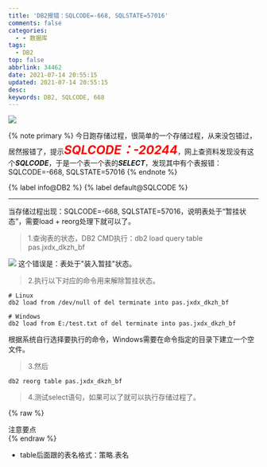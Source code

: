 ```yaml
---
title: 'DB2报错：SQLCODE=-668, SQLSTATE=57016'
comments: false
categories:
  - - 数据库
tags:
  - DB2
top: false
abbrlink: 34462
date: 2021-07-14 20:55:15
updated: 2021-07-14 20:55:15
desc:
keywords: DB2, SQLCODE, 668
---
```



![](/images/article_db2.jpg)

{% note primary %}
今日跑存储过程，很简单的一个存储过程，从来没包错过，居然报错了，提示<font color="red" size="5">***SQLCODE：-20244***</font>，网上查资料发现没有这个***SQLCODE***，于是一个表一个表的***SELECT***，发现其中有个表报错：SQLCODE=-668, SQLSTATE=57016
{% endnote %}

{% label info@DB2 %} {% label default@SQLCODE %}

<!--more-->
<hr />


当存储过程出现：SQLCODE=-668, SQLSTATE=57016，说明表处于“暂挂状态”，需要load + reorg处理下就可以了。
> 1.查询表的状态，DB2 CMD执行：db2 load query table pas.jxdx_dkzh_bf

![](668.png)
这个错误是：表处于"装入暂挂"状态。

> 2.执行以下对应的命令用来解除暂挂状态。

```
# Linux
db2 load from /dev/null of del terminate into pas.jxdx_dkzh_bf

# Windows
db2 load from E:/test.txt of del terminate into pas.jxdx_dkzh_bf
```
根据系统自行选择要执行的命令，Windows需要在命令指定的目录下建立一个空文件。

> 3.然后

```
db2 reorg table pas.jxdx_dkzh_bf
```

> 4.测试select语句，如果可以了就可以执行存储过程了。


{% raw %}
<div class="post_cus_note">注意要点</div>
{% endraw %}

- table后面跟的表名格式：策略.表名
